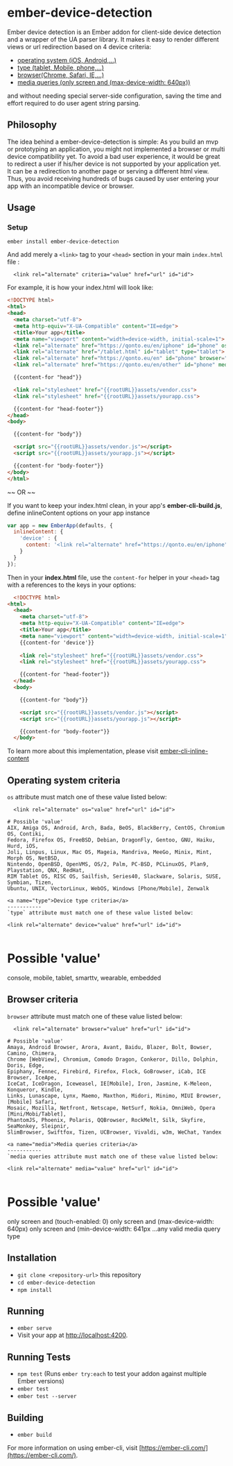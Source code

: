 # ember-device-detection

Ember device detection is an Ember addon for client-side device detection and a wrapper of the UA parser library. It makes it easy to render different views or url redirection based on  4 device criteria:
  * [operating system (iOS, Android,...)](#os)
  * [type (tablet, Mobile, phone,...)](#type)
  * [browser(Chrome, Safari, IE,...) ](#browser)
  * [media queries (only screen and (max-device-width: 640px))](#media)

and without needing special server-side configuration, saving the time and effort required to do user agent string parsing.

## Philosophy

The idea behind a ember-device-detection is simple: As you build an mvp or prototyping an application, you might not implemented a browser or multi device compatibility yet. To avoid a bad user experience, it would be great to redirect a user if his/her device is not supported by your application yet. It can be a redirection to another page or serving a different html view. Thus, you avoid receiving hundreds of bugs caused by user entering your app with an incompatible device or browser.

## Usage

### Setup

` ember install ember-device-detection `

And add merely a `<link>` tag to your `<head>` section in your main `index.html` file :
  ```
    <link rel="alternate" criteria="value" href="url" id="id">
  ```

For example, it is how your index.html will look like:
  ```html
  <!DOCTYPE html>
<html>
  <head>
    <meta charset="utf-8">
    <meta http-equiv="X-UA-Compatible" content="IE=edge">
    <title>Your app</title>
    <meta name="viewport" content="width=device-width, initial-scale=1">
    <link rel="alternate" href="https://qonto.eu/en/iphone" id="phone" os="ios">
    <link rel="alternate" href="/tablet.html" id="tablet" type="tablet">  
    <link rel="alternate" href="https://qonto.eu/en" id="phone" browser="chrome"> 
    <link rel="alternate" href="https://qonto.eu/en/other" id="phone" media="only screen and (max-device-width: 640px)">

    {{content-for "head"}}

    <link rel="stylesheet" href="{{rootURL}}assets/vendor.css">
    <link rel="stylesheet" href="{{rootURL}}assets/yourapp.css">

    {{content-for "head-footer"}}
  </head>
  <body>

    {{content-for "body"}}

    <script src="{{rootURL}}assets/vendor.js"></script>
    <script src="{{rootURL}}assets/yourapp.js"></script>

    {{content-for "body-footer"}}
  </body>
</html>
  ```

 ~~ OR ~~

If you want to keep your index.html clean, in your app's **ember-cli-build.js**, define inlineContent options on your app instance

```js
var app = new EmberApp(defaults, {
  inlineContent: {
    'device' : {
      content: '<link rel="alternate" href="https://qonto.eu/en/iphone" id="phone" os="ios">'
    }
  }
});
```

Then in your **index.html** file, use the `content-for` helper in your `<head>` tag with a references to the keys in your options:

```html
  <!DOCTYPE html>
<html>
  <head>
    <meta charset="utf-8">
    <meta http-equiv="X-UA-Compatible" content="IE=edge">
    <title>Your app</title>
    <meta name="viewport" content="width=device-width, initial-scale=1">
    {{content-for 'device'}}
    
    <link rel="stylesheet" href="{{rootURL}}assets/vendor.css">
    <link rel="stylesheet" href="{{rootURL}}assets/yourapp.css">

    {{content-for "head-footer"}}
  </head>
  <body>

    {{content-for "body"}}

    <script src="{{rootURL}}assets/vendor.js"></script>
    <script src="{{rootURL}}assets/yourapp.js"></script>

    {{content-for "body-footer"}}
  </body>
```
To learn more about this implementation, please visit [ember-cli-inline-content](https://github.com/gdub22/ember-cli-inline-content)

<a name="os">Operating system criteria</a>
-----------
`os` attribute must match one of these value listed below:
  ```
    <link rel="alternate" os="value" href="url" id="id">
  ```
  ```
# Possible 'value'
AIX, Amiga OS, Android, Arch, Bada, BeOS, BlackBerry, CentOS, Chromium OS, Contiki,
Fedora, Firefox OS, FreeBSD, Debian, DragonFly, Gentoo, GNU, Haiku, Hurd, iOS, 
Joli, Linpus, Linux, Mac OS, Mageia, Mandriva, MeeGo, Minix, Mint, Morph OS, NetBSD, 
Nintendo, OpenBSD, OpenVMS, OS/2, Palm, PC-BSD, PCLinuxOS, Plan9, Playstation, QNX, RedHat, 
RIM Tablet OS, RISC OS, Sailfish, Series40, Slackware, Solaris, SUSE, Symbian, Tizen, 
Ubuntu, UNIX, VectorLinux, WebOS, Windows [Phone/Mobile], Zenwalk

<a name="type">Device type criteria</a>
-----------
`type` attribute must match one of these value listed below:
  ```
    <link rel="alternate" device="value" href="url" id="id">
  ```
  ```
# Possible 'value'
console, mobile, tablet, smarttv, wearable, embedded

<a name="browser">Browser criteria</a>
-----------
`browser` attribute must match one of these value listed below:
  ```
    <link rel="alternate" browser="value" href="url" id="id">
  ```
  ```
# Possible 'value'
Amaya, Android Browser, Arora, Avant, Baidu, Blazer, Bolt, Bowser, Camino, Chimera, 
Chrome [WebView], Chromium, Comodo Dragon, Conkeror, Dillo, Dolphin, Doris, Edge, 
Epiphany, Fennec, Firebird, Firefox, Flock, GoBrowser, iCab, ICE Browser, IceApe, 
IceCat, IceDragon, Iceweasel, IE[Mobile], Iron, Jasmine, K-Meleon, Konqueror, Kindle, 
Links, Lunascape, Lynx, Maemo, Maxthon, Midori, Minimo, MIUI Browser, [Mobile] Safari, 
Mosaic, Mozilla, Netfront, Netscape, NetSurf, Nokia, OmniWeb, Opera [Mini/Mobi/Tablet], 
PhantomJS, Phoenix, Polaris, QQBrowser, RockMelt, Silk, Skyfire, SeaMonkey, Sleipnir, 
SlimBrowser, Swiftfox, Tizen, UCBrowser, Vivaldi, w3m, WeChat, Yandex

<a name="media">Media queries criteria</a>
-----------
`media queries attribute must match one of these value listed below:
  ```
    <link rel="alternate" media="value" href="url" id="id">
  ```
  ```
# Possible 'value'
only screen and (touch-enabled: 0)
only screen and (max-device-width: 640px)
only screen and (min-device-width: 641px
...any valid media query type

## Installation

* `git clone <repository-url>` this repository
* `cd ember-device-detection`
* `npm install`

## Running

* `ember serve`
* Visit your app at [http://localhost:4200](http://localhost:4200).

## Running Tests

* `npm test` (Runs `ember try:each` to test your addon against multiple Ember versions)
* `ember test`
* `ember test --server`

## Building

* `ember build`

For more information on using ember-cli, visit [https://ember-cli.com/](https://ember-cli.com/).
